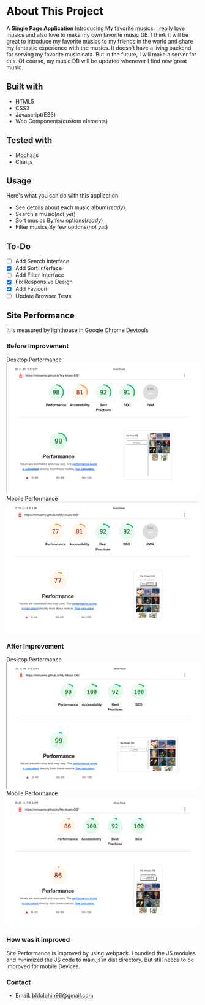 # About This Project

A **Single Page Application** Introducing My favorite musics.
I really love musics and also love to make my own favorite music DB.
I think it will be great to introduce my favorite musics to my friends in the world and share my fantastic experience with the musics.
It doesn't have a living backend for serving my favorite music data.
But in the future, I will make a server for this.
Of course, my music DB will be updated whenever I find new great music.

## Built with

- HTML5
- CSS3
- Javascript(ES6)
- Web Components(custom elements)

## Tested with

- Mocha.js
- Chai.js

## Usage

Here's what you can do with this application

- See details about each music album(_ready_)
- Search a music(_not yet_)
- Sort musics By few options(_ready_)
- Filter musics By few options(_not yet_)

## To-Do

- [ ] Add Search Interface
- [x] Add Sort Interface
- [ ] Add Filter Interface
- [x] Fix Responsive Design
- [x] Add Favicon
- [ ] Update Browser Tests

## Site Performance
It is measured by lighthouse in Google Chrome Devtools
### Before Improvement
Desktop Performance
![Before Desktop](/readme_assets/dektop-before.png)
Mobile Performance
![Before Mobile](/readme_assets/mobile-before.png)

### After Improvement
Desktop Performance
![After Desktop](/readme_assets/desktop-after.png)
Mobile Performance
![After Mobile](/readme_assets/mobile-after.png)

### How was it improved
Site Performance is improved by using webpack.
I bundled the JS modules and minimized the JS code to main.js in dist directory.
But still needs to be improved for mobile Devices.

### Contact

- Email: bldolphin96@gmail.com
